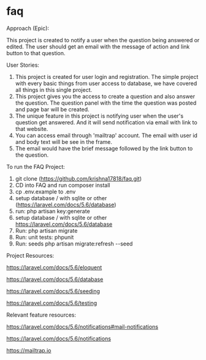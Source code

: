 # faq

Approach (Epic):

This project is created to notify a user when the question being answered or edited. The user should get an email with the message of action and link button to that question.



User Stories:

1. This project is created for user login and registration. The simple project with every basic things from user access to database, we have covered all things in this single project.
2. This project gives you the access to create a question and also answer the question. The question panel with the time the question was posted and page bar will be created. 
3. The unique feature in this project is notifying user when the user's question get answered. And it will send notification via email with link to that website. 
4. You can access email through 'mailtrap' account. The email with user id and body text will be see in the frame. 
5. The email would have the brief message followed by the link button to the question.  
 
 
To run the FAQ Project:

1. git clone (https://github.com/krishna17818/faq.git)
2. CD into FAQ and run composer install
3. cp .env.example to .env
4. setup database / with sqlite or other (https://laravel.com/docs/5.6/database)
5. run: php artisan key:generate
6. setup database / with sqlite or other https://laravel.com/docs/5.6/database
7. Run: php artisan migrate
8. Run: unit tests: phpunit
9. Run: seeds php artisan migrate:refresh --seed


Project Resources:

https://laravel.com/docs/5.6/eloquent

https://laravel.com/docs/5.6/database

https://laravel.com/docs/5.6/seeding

https://laravel.com/docs/5.6/testing


Relevant feature resources:

https://laravel.com/docs/5.6/notifications#mail-notifications

https://laravel.com/docs/5.6/notifications

https://mailtrap.io